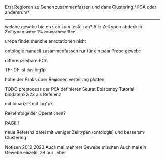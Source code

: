 Erst Regionen zu Genen zusammenfassen und dann Clustering / PCA oder andersrum?

----------------------------------------


welche gewebe bieten sich zum testen an?
  Alle Zelltypen abdecken
  Zelltypen unter 1% rausschmeißen

uropa findet manche annotationen nicht

ontologie manuell zusammenfassen
   nur für ein paar Probe gewebe


differenzierbare PCA

TF-IDF ist das log1p

höhe der Peaks über Regionen verteilung plotten


TODO
preprocess der PCA definieren
Seurat
Episcanpy Tutorial
biodaten22/23
als Referenz

mit binarize?
mit log1p?

Reihenfolge der Operationen?


RAGI!!!

neue Referenz datei mit weniger Zelltypen (ontologie)
und besserem Clustering



Notizen 20.12.2023
Auch mal mehrere Gewebe mischen
Auch mal ein Gewebe einzeln, zB nur Leber